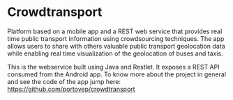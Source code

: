 Crowdtransport
=========================

Platform based on a mobile app and a REST web service that provides real time public transport information using crowdsourcing techniques. The app allows users to share with others valuable public transport geolocation data while enabling real time visualization of the geolocation of buses and taxis.

This is the webservice built using Java and Restlet. It exposes a REST API consumed from the Android app. To know more about the project in general and see the code of the app jump here: https://github.com/portovep/crowdtransport
